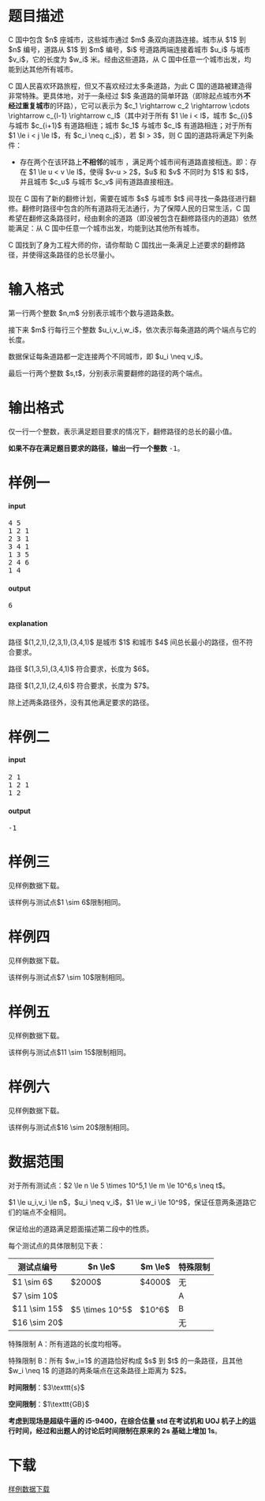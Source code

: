 # 题目描述

<p>C 国中包含 $n$ 座城市，这些城市通过 $m$ 条双向道路连接。城市从 $1$ 到 $n$ 编号，道路从 $1$ 到 $m$ 编号，$i$ 号道路两端连接着城市 $u_i$ 与城市 $v_i$，它的长度为 $w_i$ 米。经由这些道路，从 C 国中任意一个城市出发，均能到达其他所有城市。</p>
<p>C 国人民喜欢环路旅程，但又不喜欢经过太多条道路，为此 C 国的道路被建造得非常特殊。更具体地，对于一条经过 $l$ 条道路的简单环路（即除起点城市外<strong>不经过重复城市</strong>的环路），它可以表示为 $c_1 \rightarrow c_2 \rightarrow \cdots \rightarrow c_{l-1} \rightarrow c_l$（其中对于所有 $1 \le i &lt; l$，城市 $c_{i}$ 与城市 $c_{i+1}$ 有道路相连；城市 $c_1$ 与城市 $c_l$ 有道路相连；对于所有 $1 \le i &lt; j \le l$，有 $c_i \neq c_j$），若 $l &gt; 3$，则 C 国的道路将满足下列条件：</p>
<ul><li>存在两个在该环路上<strong>不相邻</strong>的城市 ，满足两个城市间有道路直接相连。即：存在 $1 \le u &lt; v \le l$，使得 $v-u &gt; 2$，$u$ 和 $v$ 不同时为 $1$ 和 $l$，并且城市 $c_u$ 与城市 $c_v$ 间有道路直接相连。</li>
</ul><p>现在 C 国有了新的翻修计划，需要在城市 $s$ 与城市 $t$ 间寻找一条路径进行翻修。翻修时路径中包含的所有道路将无法通行，为了保障人民的日常生活，C 国希望在翻修这条路径时，经由剩余的道路（即没被包含在翻修路径内的道路）依然能满足：从 C 国中任意一个城市出发，均能到达其他所有城市。</p>
<p>C 国找到了身为工程大师的你，请你帮助 C 国找出一条满足上述要求的翻修路径，并使得这条路径的总长尽量小。</p>

# 输入格式


<p>第一行两个整数 $n,m$ 分别表示城市个数与道路条数。</p>
<p>接下来 $m$ 行每行三个整数 $u_i,v_i,w_i$，依次表示每条道路的两个端点与它的长度。</p>
<p>数据保证每条道路都一定连接两个不同城市，即 $u_i \neq v_i$。</p>
<p>最后一行两个整数 $s,t$，分别表示需要翻修的路径的两个端点。</p>

# 输出格式


<p>仅一行一个整数，表示满足题目要求的情况下，翻修路径的总长的最小值。</p>
<p><strong>如果不存在满足题目要求的路径，输出一行一个整数</strong> <samp>-1</samp>。</p>

# 样例一


<h4>input</h4>
<pre>4 5
1 2 1
2 3 1
3 4 1
1 3 5
2 4 6
1 4
</pre>

<h4>output</h4>
<pre>6
</pre>

<h4>explanation</h4>
<p>路径 $(1,2,1),(2,3,1),(3,4,1)$ 是城市 $1$ 和城市 $4$ 间总长最小的路径，但不符合要求。</p>
<p>路径 $(1,3,5),(3,4,1)$ 符合要求，长度为 $6$。</p>
<p>路径 $(1,2,1),(2,4,6)$ 符合要求，长度为 $7$。</p>
<p>除上述两条路径外，没有其他满足要求的路径。</p>

# 样例二


<h4>input</h4>
<pre>2 1
1 2 1
1 2
</pre>

<h4>output</h4>
<pre>-1
</pre>


# 样例三


<p>见样例数据下载。</p>
<p>该样例与测试点$1 \sim 6$限制相同。</p>

# 样例四


<p>见样例数据下载。</p>
<p>该样例与测试点$7 \sim 10$限制相同。</p>

# 样例五


<p>见样例数据下载。</p>
<p>该样例与测试点$11 \sim 15$限制相同。</p>

# 样例六


<p>见样例数据下载。</p>
<p>该样例与测试点$16 \sim 20$限制相同。</p>

# 数据范围


<p>对于所有测试点：$2 \le n \le 5 \times 10^5,1 \le m \le 10^6,s \neq t$。</p>
<p>$1 \le u_i,v_i \le n$，$u_i \neq v_i$，$1 \le w_i \le 10^9$，保证任意两条道路它们的端点不全相同。</p>
<p>保证给出的道路满足题面描述第二段中的性质。</p>
<p>每个测试点的具体限制见下表：</p>
<div class="table-responsive">
    <table class="table table-bordered table-text-center table-vertical-middle"><thead><tr><th>测试点编号</th><th>$n \le$</th><th>$m \le$</th><th>特殊限制</th></tr></thead><tbody><tr><td>$1 \sim 6$</td><td>$2000$</td><td>$4000$</td><td>无</td></tr><tr><td>$7 \sim 10$</td><td rowspan="3">$5 \times 10^5$</td><td rowspan="3">$10^6$</td><td>A</td></tr><tr><td>$11 \sim 15$</td><td>B</td></tr><tr><td>$16 \sim 20$</td><td>无</td></tr></tbody></table></div>

<p>特殊限制 A：所有道路的长度均相等。</p>
<p>特殊限制 B：所有 $w_i=1$ 的道路恰好构成 $s$ 到 $t$ 的一条路径，且其他 $w_i \neq 1$ 的道路的两条端点在这条路径上距离为 $2$。</p>
<p><strong>时间限制</strong>：$3\texttt{s}$</p>
<p><strong>空间限制</strong>：$1\texttt{GB}$</p>
<p><strong>考虑到现场是超级牛逼的 i5-9400，在综合估量 std 在考试机和 UOJ 机子上的运行时间，经过和出题人的讨论后时间限制在原来的 2s 基础上增加 1s</strong>。</p>

# 下载


<p><a href="/download.php?type=problem&amp;id=563">样例数据下载</a></p>
